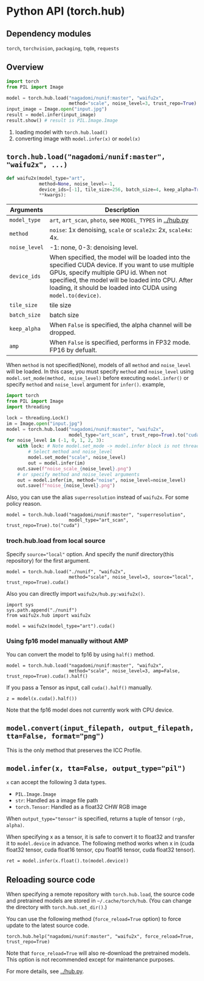 # Python API (torch.hub)

## Dependency modules

`torch`, `torchvision`, `packaging`, `tqdm`, `requests`

## Overview

```python
import torch
from PIL import Image

model = torch.hub.load("nagadomi/nunif:master", "waifu2x",
                       method="scale", noise_level=3, trust_repo=True).to("cuda")
input_image = Image.open("input.jpg")
result = model.infer(input_image)
result.show() # result is PIL.Image.Image
```

1. loading model with `torch.hub.load()`
2. converting image with `model.infer(x)` or `model(x)`

## `torch.hub.load("nagadomi/nunif:master", "waifu2x", ...)`

```python
def waifu2x(model_type="art",
            method=None, noise_level=-1,
            device_ids=[-1], tile_size=256, batch_size=4, keep_alpha=True, amp=True,
            **kwargs):
```

| Arguments    | Description
|--------------|---------------
| `model_type` | `art`, `art_scan`, `photo`, see `MODEL_TYPES` in [../hub.py](../hub.py)
| `method`     | `noise`: 1x denoising, `scale` or `scale2x`: 2x, `scale4x`: 4x.
| `noise_level`| -1: none, 0-3: denoising level.
| `device_ids` | When specified, the model will be loaded into the specified CUDA device. If you want to use multiple GPUs, specify multiple GPU id. When not specified, the model will be loaded into CPU. After loading, it should be loaded into CUDA using `model.to(device)`.
| `tile_size`    | tile size
| `batch_size`   | batch size
| `keep_alpha`   | When `False` is specified, the alpha channel will be dropped.
| `amp`          | When `False` is specified, performs in FP32 mode. FP16 by defualt.

When `method` is not specified(None), models of all `method` and `noise_level` will be loaded.
In this case, you must specify `method` and `noise_level` using `model.set_mode(method, noise_level)` before executing `model.infer()` or specify `method` and `noise_level` argument for `infer()`.
example,
```python
import torch
from PIL import Image
import threading

lock = threading.Lock()
im = Image.open("input.jpg")
model = torch.hub.load("nagadomi/nunif:master", "waifu2x",
                       model_type="art_scan", trust_repo=True).to("cuda")
for noise_level in (-1, 0, 1, 2, 3):
    with lock: # Note model.set_mode -> model.infer block is not thread-safe
        # Select method and noise_level
        model.set_mode("scale", noise_level)
        out = model.infer(im)
    out.save(f"noise_scale_{noise_level}.png")
    # or specify method and noise_level arguments
    out = model.infer(im, method="noise", noise_level=noise_level)
    out.save(f"noise_{noise_level}.png")
```

Also, you can use the alias `superresolution` instead of `waifu2x`. For some policy reason.
```
model = torch.hub.load("nagadomi/nunif:master", "superresolution",
                       model_type="art_scan", trust_repo=True).to("cuda")
```

### troch.hub.load from local source

Specify `source="local"` option. And specify the nunif directory(this repository) for the first argument.
```
model = torch.hub.load("./nunif", "waifu2x",
                       method="scale", noise_level=3, source="local", trust_repo=True).cuda()
```

Also you can directly import `waifu2x/hub.py:waifu2x()`.
```
import sys
sys.path.append("./nunif")
from waifu2x.hub import waifu2x

model = waifu2x(model_type="art").cuda()
```

### Using fp16 model manually without AMP

You can convert the model to fp16 by using `half()` method.

```
model = torch.hub.load("nagadomi/nunif:master", "waifu2x",
                       method="scale", noise_level=3, amp=False, trust_repo=True).cuda().half()
```

If you pass a Tensor as input, call `cuda().half()` manually.
```
z = model(x.cuda().half())
```
Note that the fp16 model does not currently work with CPU device.

## `model.convert(input_filepath, output_filepath, tta=False, format="png")`

This is the only method that preserves the ICC Profile.

## `model.infer(x, tta=False, output_type="pil")`

`x` can accept the following 3 data types.
- `PIL.Image.Image`
- `str`: Handled as a image file path
- `torch.Tensor`: Handled as a float32 CHW RGB image

When `output_type="tensor"` is specified, returns a tuple of tensor `(rgb, alpha)`.

When specifying x as a tensor, it is safe to convert it to float32 and transfer it to `model.device` in advance.
The following method works when x in (cuda float32 tensor, cuda float16 tensor, cpu float16 tensor, cuda float32 tensor).

```
ret = model.infer(x.float().to(model.device))
```

## Reloading source code

When specifying a remote repository with `torch.hub.load`, the source code and pretrained models are stored in `~/.cache/torch/hub`.
(You can change the directory with `torch.hub.set_dir()`.)

You can use the following method (`force_reload=True` option) to force update to the latest source code.
```
torch.hub.help("nagadomi/nunif:master", "waifu2x", force_reload=True, trust_repo=True)
```
Note that `force_reload=True` will also re-download the pretrained models. This option is not recommended except for maintenance purposes.


For more details, see [../hub.py](../hub.py).
